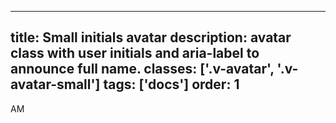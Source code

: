 <!--
 *              © 2025 Visa
 *
 * Licensed under the Apache License, Version 2.0 (the "License");
 * you may not use this file except in compliance with the License.
 * You may obtain a copy of the License at
 *
 *         http://www.apache.org/licenses/LICENSE-2.0
 *
 * Unless required by applicable law or agreed to in writing, software
 * distributed under the License is distributed on an "AS IS" BASIS,
 * WITHOUT WARRANTIES OR CONDITIONS OF ANY KIND, either express or implied.
 * See the License for the specific language governing permissions and
 * limitations under the License.
 *
 -->
---
title: Small initials avatar
description: avatar class with user initials and aria-label to announce full name. 
classes: ['.v-avatar', '.v-avatar-small']
tags: ['docs']
order: 1
---

<span aria-label="Alex Miller" class="v-avatar v-avatar-small">
  AM
</span>
